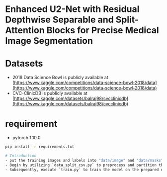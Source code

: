 # Enhanced U2-Net with Residual Depthwise Separable and Split-Attention Blocks for Precise Medical Image Segmentation 
# Datasets
- 2018 Data Science Bowl is publicly available at [https://www.kaggle.com/competitions/data-science-bowl-2018/data](https://www.kaggle.com/competitions/data-science-bowl-2018/data)
- CVC-ClinicDB is publicly available at [https://www.kaggle.com/datasets/balraj98/cvcclinicdb](https://www.kaggle.com/datasets/balraj98/cvcclinicdb)
# requirement
- pytorch 1.10.0
```bash
pip install -r requirements.txt

# Introduction
- put the training images and labels into "data/image" and "data/masks" respectively.
- Begin by utilizing `data_split_csv.py` to preprocess and partition the dataset.  
- Subsequently, execute `train.py` to train the model on the prepared data.
